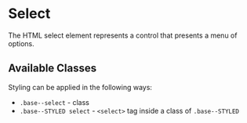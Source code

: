 # Select

The HTML select element represents a control that presents a menu of options.  

## Available Classes

Styling can be applied in the following ways:

* `.base--select` - class
* `.base--STYLED select` - `<select>` tag inside a class of `.base--STYLED`

